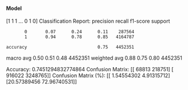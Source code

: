 #### Model
[1 1 1 ... 0 1 0]
Classification Report:
              precision    recall  f1-score   support

           0       0.07      0.24      0.11    287564
           1       0.94      0.78      0.85   4164787

    accuracy                           0.75   4452351
   macro avg       0.50      0.51      0.48   4452351
weighted avg       0.88      0.75      0.80   4452351

Accuracy: 0.7451294832774864
Confusion Matrix:
[[  68813  218751]
 [ 916022 3248765]]
Confusion Matrix (%):
[[ 1.54554302  4.91315712]
 [20.57389456 72.96740531]]
